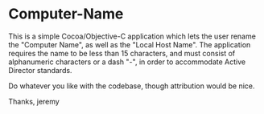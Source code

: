 Computer-Name
=============
This is a simple Cocoa/Objective-C application which lets the user rename the "Computer Name", as well as the "Local Host Name". 
The application requires the name to be less than 15 characters, and must consist of alphanumeric characters or a dash "-", in order to accommodate Active Director standards.

Do whatever you like with the codebase, though attribution would be nice.

Thanks,
jeremy
